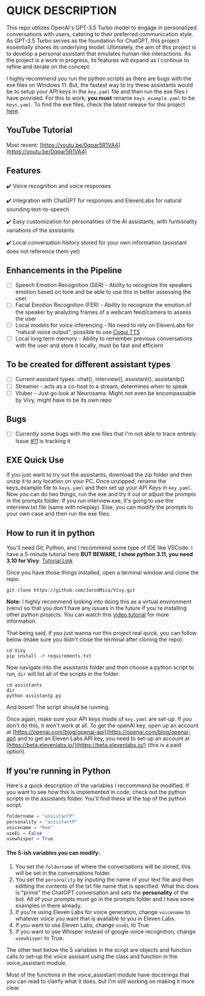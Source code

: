 # QUICK DESCRIPTION

This repo utilizes OpenAI's GPT-3.5 Turbo model to engage in personalized conversations with users, catering to their preferred communication style. As GPT-3.5 Turbo serves as the foundation for ChatGPT, this project essentially shares its underlying model. Ultimately, the aim of this project is to develop a personal assistant that emulates human-like interactions. As the project is a work in progress, its features will expand as I continue to refine and iterate on the concept.

I highly recommend you run the python scripts as there are bugs with the exe files on Windows 11.  But, the fastest way to try these assistants would be to setup your API keys in the `key.yaml` file and then run the exe files I have provided.  For this to work, **you must** rename `keys_example.yaml` to be `keys.yaml`.  To find the exe files, check the latest release for this project [here](https://github.com/JarodMica/Vivy/releases/).

## YouTube Tutorial

Most recent: [https://youtu.be/0qpar5R1VA4](https://youtu.be/0qpar5R1VA4)

## Features

:heavy_check_mark: Voice recognition and voice responses

:heavy_check_mark: Integration with ChatGPT for responses and ElevenLabs for natural sounding text-to-speech

:heavy_check_mark: Easy customization for personalities of the AI assistants, with funtionality variations of the assistants

:heavy_check_mark: Local conversation history stored for your own information (assistant does not reference them yet)

## Enhancements in the Pipeline

- [ ] Speech Emotion Recognition (SER) - Ability to recognize the speakers emotion based on tone and be able to use this in better assessing the user
- [ ] Facial Emotion Recognition (FER) - Ability to recognize the emotion of the speaker by analyzing frames of a webcam feed/camera to assess the user
- [ ] Local models for voice inferencing - No need to rely on ElevenLabs for "natural voice output", possible to use [Coqui TTS](https://github.com/coqui-ai/TTS)
- [ ] Local long term memory - Ability to remember previous conversations with the user and store it locally, must be fast and efficient

## To be created for different assistant types

- [ ] Current assistant types: chat(), interview(), assistant(), assistantp()
- [ ] Streamer - acts as a co-host to a stream, determines when to speak
- [ ] Vtuber - Just go look at Neurosama.  Might not even be encompassable by Vivy, might have to be its own repo

## Bugs

- [ ] Currently some bugs with the exe files that I'm not able to trace entirely.  Issue [#11](https://github.com/JarodMica/Vivy/issues/11)
 is tracking it

## EXE Quick Use

If you just want to try out the assistants, download the zip folder and then unzip it to any location on your PC. Once unzipped, rename the keys_example file to ```keys.yaml``` and then set up your API Keys in ```key.yaml```. Now you can do two things, run the exe and try it out or adjust the prompts in the prompts folder.  If you run interview.exe, it's going to use the interview.txt file (same with roleplay). Else, you can modify the prompts to your own case and then run the exe files.

## How to run it in python

You'll need Git, Python, and I recommend some type of IDE like VSCode.  I have a 5-minute tutorial here **BUT BEWARE, I show python 3.11, you need 3.10 for Vivy**: [Tutorial Link](https://youtu.be/Xk-u7tTqwwY)

Once you have those things installed, open a terminal window and clone the repo:

``` shell
git clone https://github.com/JarodMica/Vivy.git
```

**Note:** I highly recommend looking into doing this as a virtual environment (venv) so that you don't have any issues in the future if you're installing other python projects. You can watch this [video tutorial](https://www.youtube.com/watch?v=q1ulfoHkNtQ) for more information.

That being said, if you just wanna run this project real quick, you can follow below (make sure you didn't close the terminal after cloning the repo):

``` shell
cd Vivy
pip install -r requirements.txt
```

Now navigate into the assistants folder and then choose a python script to run, ```dir``` will list all of the scripts in the folder:

``` shell
cd assistants
dir
python assistantp.py
```

And boom! The script should be running.

Once again, make sure your API keys inside of `key.yaml` are set-up.  If you don't do this, it won't work at all.  To get the openAI key, open up an account at [https://openai.com/blog/openai-api](https://openai.com/blog/openai-api) and to get an Eleven Labs API key, you need to set-up an account at [https://beta.elevenlabs.io/](https://beta.elevenlabs.io/) (this is a paid option).

## If you're running in Python

Here's a quick description of the variables I reccommend be modified.  If you want to see how this is implemented in code, check out the python scripts in the assistants folder.  You'll find these at the top of the python script.

``` Python
foldername = "assistantP"
personality = "assistantP"
voicename = "Rem"
useEL = False
usewhisper = True
```

#### The 5-ish variables you can modify:

1. You set the ```foldername``` of where the conversations will be stored, this will be set in the conversations folder.
2. You set the ```personality``` by inputing the name of your text file and then editting the contents of the txt file name that is specified.  What this does is "prime" the ChatGPT conversation and sets the **personality** of the bot.  All of your prompts must go in the prompts folder and I have some examples in there already.
3. If you're using Eleven Labs for voice generation, change ```voicename``` to whatever voice you want that is available to you in Eleven Labs.
4. If you want to use Eleven Labs, change ```useEL``` to True
5. If you want to use Whisper instead of google voice recognition, change ```usewhisper``` to True.

The other text below the 5 variables in the script are objects and function calls to set-up the voice assisant using the class and function in the voice_assistant module.

Most of the functions in the voice_assistant module have docstrings that you can read to clairfy what it does, but I'm still working on making it more clear.
